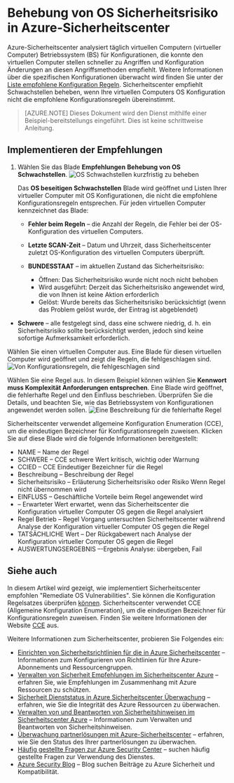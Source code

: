 <properties
   pageTitle="Behebung von OS Sicherheitsrisiko in Azure-Sicherheitscenter | Microsoft Azure"
   description="Dieses Dokument wird gezeigt, wie Azure-Sicherheitscenter empfohlen **OS beseitigen Schwachstellen**implementieren."
   services="security-center"
   documentationCenter="na"
   authors="TerryLanfear"
   manager="MBaldwin"
   editor=""/>

<tags
   ms.service="security-center"
   ms.devlang="na"
   ms.topic="article"
   ms.tgt_pltfrm="na"
   ms.workload="na"
   ms.date="10/17/2016"
   ms.author="terrylan"/>

# <a name="remediate-os-vulnerabilities-in-azure-security-center"></a>Behebung von OS Sicherheitsrisiko in Azure-Sicherheitscenter

Azure-Sicherheitscenter analysiert täglich virtuellen Computern (virtueller Computer) Betriebssystem (BS) für Konfigurationen, die konnte den virtuellen Computer stellen schneller zu Angriffen und Konfiguration Änderungen an diesen Angriffsmethoden empfiehlt. Weitere Informationen über die spezifischen Konfigurationen überwacht wird finden Sie unter der [Liste empfohlene Konfiguration Regeln](https://gallery.technet.microsoft.com/Azure-Security-Center-a789e335). Sicherheitscenter empfiehlt Schwachstellen beheben, wenn Ihre virtuellen Computers OS Konfiguration nicht die empfohlene Konfigurationsregeln übereinstimmt.

> [AZURE.NOTE] Dieses Dokument wird den Dienst mithilfe einer Beispiel-bereitstellungs eingeführt.  Dies ist keine schrittweise Anleitung.

## <a name="implement-the-recommendation"></a>Implementieren der Empfehlungen

1. Wählen Sie das Blade **Empfehlungen** **Behebung von OS Schwachstellen**.
![OS Schwachstellen kurzfristig zu beheben][1]

    Das **OS beseitigen Schwachstellen** Blade wird geöffnet und Listen Ihrer virtueller Computer mit OS Konfigurationen, die nicht die empfohlene Konfigurationsregeln entsprechen.  Für jeden virtuellen Computer kennzeichnet das Blade:

   - **Fehler beim Regeln** – die Anzahl der Regeln, die Fehler bei der OS-Konfiguration des virtuellen Computers.
   - **Letzte SCAN-Zeit** – Datum und Uhrzeit, dass Sicherheitscenter zuletzt OS-Konfiguration des virtuellen Computers überprüft.
   - **BUNDESSTAAT** – im aktuellen Zustand das Sicherheitsrisiko:

        - Öffnen: Das Sicherheitsrisiko wurde nicht noch nicht behoben
        - Wird ausgeführt: Derzeit das Sicherheitsrisiko angewendet wird, die von Ihnen ist keine Aktion erforderlich
        - Gelöst: Wurde bereits das Sicherheitsrisiko berücksichtigt (wenn das Problem gelöst wurde, der Eintrag ist abgeblendet)
  - **Schwere** – alle festgelegt sind, dass eine schwere niedrig, d. h. ein Sicherheitsrisiko sollte berücksichtigt werden, jedoch sind keine sofortige Aufmerksamkeit erforderlich.

Wählen Sie einen virtuellen Computer aus. Eine Blade für diesen virtuellen Computer wird geöffnet und zeigt die Regeln, die fehlgeschlagen sind.
   ![Von Konfigurationsregeln, die fehlgeschlagen sind][2]

Wählen Sie eine Regel aus. In diesem Beispiel können wählen Sie **Kennwort muss Komplexität Anforderungen entsprechen**. Eine Blade wird geöffnet, die fehlerhafte Regel und den Einfluss beschrieben. Überprüfen Sie die Details, und beachten Sie, wie das Betriebssystem von Konfigurationen angewendet werden sollen.
  ![Eine Beschreibung für die fehlerhafte Regel][3]

  Sicherheitscenter verwendet allgemeine Konfiguration Enumeration (CCE), um die eindeutigen Bezeichner für Konfigurationsregeln zuweisen. Klicken Sie auf diese Blade wird die folgende Informationen bereitgestellt:

  - NAME – Name der Regel
  - SCHWERE – CCE schwere Wert kritisch, wichtig oder Warnung
  - CCIED – CCE Eindeutiger Bezeichner für die Regel
  - Beschreibung – Beschreibung der Regel
  - Sicherheitsrisiko – Erläuterung Sicherheitsrisiko oder Risiko Wenn Regel nicht übernommen wird
  - EINFLUSS – Geschäftliche Vorteile beim Regel angewendet wird
  - – Erwarteter Wert erwartet, wenn das Sicherheitscenter die Konfiguration virtueller Computer OS gegen die Regel analysiert
  - Regel Betrieb – Regel Vorgang untersuchten Sicherheitscenter während Analyse der Konfiguration virtueller Computer OS gegen die Regel
  - TATSÄCHLICHE Wert – Der Rückgabewert nach Analyse der Konfiguration virtueller Computer OS gegen die Regel
  - AUSWERTUNGSERGEBNIS –-Ergebnis Analyse: übergeben, Fail


## <a name="see-also"></a>Siehe auch

In diesem Artikel wird gezeigt, wie implementiert Sicherheitscenter empfohlen "Remediate OS Vulnerabilities". Sie können die Konfiguration Regelsatzes überprüfen [können](https://gallery.technet.microsoft.com/Azure-Security-Center-a789e335). Sicherheitscenter verwendet CCE (Allgemeine Konfiguration Enumeration), um die eindeutigen Bezeichner für Konfigurationsregeln zuweisen. Finden Sie weitere Informationen der Website [CCE](http://cce.mitre.org) aus.

Weitere Informationen zum Sicherheitscenter, probieren Sie Folgendes ein:

- [Einrichten von Sicherheitsrichtlinien für die in Azure Sicherheitscenter](security-center-policies.md) – Informationen zum Konfigurieren von Richtlinien für Ihre Azure-Abonnements und Ressourcengruppen.
- [Verwalten von Sicherheit Empfehlungen im Sicherheitscenter Azure](security-center-recommendations.md) – erfahren Sie, wie Empfehlungen im Zusammenhang mit Azure Ressourcen zu schützen.
- [Sicherheit Dienststatus in Azure Sicherheitscenter Überwachung](security-center-monitoring.md) – erfahren, wie Sie die Integrität des Azure Ressourcen zu überwachen.
- [Verwalten von und Beantworten von Sicherheitshinweisen im Sicherheitscenter Azure](security-center-managing-and-responding-alerts.md) – Informationen zum Verwalten und Beantworten von Sicherheitshinweisen.
- [Überwachung partnerlösungen mit Azure-Sicherheitscenter](security-center-partner-solutions.md) – erfahren, wie Sie den Status des Ihrer partnerlösungen zu überwachen.
- [Häufig gestellte Fragen zur Azure Security Center](security-center-faq.md) – suchen häufig gestellte Fragen zur Verwendung des Dienstes.
- [Azure Security Blog](http://blogs.msdn.com/b/azuresecurity/) – Blog suchen Beiträge zu Azure Sicherheit und Kompatibilität.

<!--Image references-->
[1]: ./media/security-center-remediate-os-vulnerabilities/recommendation.png
[2]:./media/security-center-remediate-os-vulnerabilities/vm-remediate-os-vulnerabilities.png
[3]: ./media/security-center-remediate-os-vulnerabilities/vulnerability-details.png
